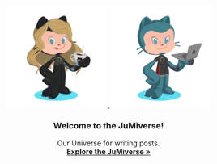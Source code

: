<p align="center">
  <a href="https://jumiverse.github.io/">
    <img src="assets/images/JuMia.PNG" alt="JuMiverse logo" width="200" height="200">
    <img src="assets/images/JuMJu.PNG" alt="JuMiverse logo" width="200" height="200">
  </a>
</p>

<h3 align="center">Welcome to the JuMiverse!</h3>

<p align="center">
  Our Universe for writing posts.
  <br>
  <a href="https://jumiverse.github.io/"><strong>Explore the JuMiverse »</strong></a>
  <br>
</p>
